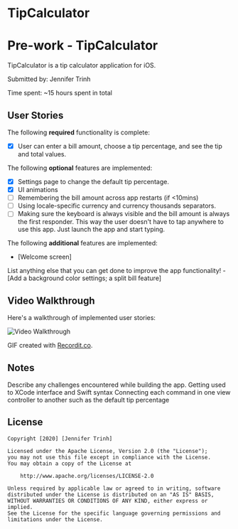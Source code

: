 # TipCalculator
# Pre-work - TipCalculator

TipCalculator is a tip calculator application for iOS.

Submitted by: Jennifer Trinh

Time spent: ~15 hours spent in total

## User Stories

The following **required** functionality is complete:

* [x] User can enter a bill amount, choose a tip percentage, and see the tip and total values.

The following **optional** features are implemented:
* [x] Settings page to change the default tip percentage.
* [x] UI animations
* [ ] Remembering the bill amount across app restarts (if <10mins)
* [ ] Using locale-specific currency and currency thousands separators.
* [ ] Making sure the keyboard is always visible and the bill amount is always the first responder. This way the user doesn't have to tap anywhere to use this app. Just launch the app and start typing.

The following **additional** features are implemented:

- [Welcome screen] 

List anything else that you can get done to improve the app functionality!
-[Add a background color settings; a split bill feature]

## Video Walkthrough 

Here's a walkthrough of implemented user stories:

<img src='http://g.recordit.co/W8r1pWDQBD.gif' title='Video Walkthrough' width='' alt='Video Walkthrough' />



GIF created with [Recordit.co](http://www.recordit.co).

## Notes

Describe any challenges encountered while building the app.
Getting used to XCode interface and Swift syntax
Connecting each command in one view controller to another such as the default tip percentage 

## License

    Copyright [2020] [Jennifer Trinh]

    Licensed under the Apache License, Version 2.0 (the "License");
    you may not use this file except in compliance with the License.
    You may obtain a copy of the License at

        http://www.apache.org/licenses/LICENSE-2.0

    Unless required by applicable law or agreed to in writing, software
    distributed under the License is distributed on an "AS IS" BASIS,
    WITHOUT WARRANTIES OR CONDITIONS OF ANY KIND, either express or implied.
    See the License for the specific language governing permissions and
    limitations under the License.
